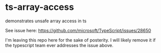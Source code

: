 # ts-array-access
demonstrates unsafe array access in ts

See issue here: https://github.com/microsoft/TypeScript/issues/28650

I'm leaving this repo here for the sake of posterity. I will likely remove it if the typescript team ever addresses the issue above.
